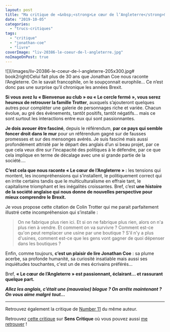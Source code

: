 ```yaml
---
layout: post
title: "Ma critique de «&nbsp;<strong>Le cœur de l’Angleterre</strong>&nbsp;» de <em>Jonathan Coe</em>"
date: "2019-10-05"
categories: 
  - "trucs-critiques"
tags: 
  - "critique"
  - "jonathan-coe"
  - "livre"
coverImage: "liv-20386-le-coeur-de-l-angleterre.jpg"
noImageOnPost: true
---
```


![](/images/liv-20386-le-coeur-de-l-angleterre-205x300.jpg# book2right)Celui fait plus de 30 ans que Jonathan Coe nous raconte l’Angleterre. On le savait francophile, on le soupçonnait europhile… Ce n’est donc pas une surprise qu’il chronique les années Brexit.

**Si vous avez lu « Bienvenue au club » ou « Le cercle fermé », vous serez heureux de retrouver la famille Trotter**, auxquels s’ajouteront quelques autres pour compléter une galerie de personnages riche et variée. Chacun évolue, au gré des évènements, tantôt positifs, tantôt négatifs… mais ce sont surtout les interactions entre eux qui sont passionnantes.

**Je dois avouer être fasciné**, depuis le référendum, **par ce pays qui semble foncer droit dans le mur** pour un référendum gagné sur de fausses promesses et sur des mensonges avérés. Je suis fasciné mais aussi profondément attristé par le départ des anglais d’un si beau projet, par ce que cela veux dire sur l’incapacité des politiques à le défendre, par ce que cela implique en terme de décalage avec une si grande partie de la société….

**C’est cela que nous raconte « Le cœur de l’Angleterre » :** les tensions qui montent, les incompréhensions qui s’installent, le politiquement correct qui en irrite certains tandis que le multiculturalisme en effraie tant, le capitalisme triomphant et les inégalités croissantes. Bref, c’est **une histoire de la société anglaise qui nous donne de nouvelles perspective pour mieux comprendre le Brexit.**

Je vous propose cette citation de Colin Trotter qui me parait parfaitement illustré cette incompréhension qui s’installe :

<blockquote class="citation">On ne fabrique plus rien ici. Et si on ne fabrique plus rien, alors on n'a plus rien à vendre. Et comment on va survivre ? Comment est-ce qu'on peut remplacer une usine par une boutique ? S'il n'y a plus d'usines, comment est-ce que les gens vont gagner de quoi dépenser dans les boutiques&nbsp;?</blockquote>

Enfin, comme toujours, **c’est un plaisir de lire Jonathan Coe** : sa plume acerbe, sa profonde humanité, sa curiosité insatiable mais aussi ses inquiétudes touchantes, c'est un de mes écrivains préférés...

Bref, **« Le cœur de l’Angleterre » est passionnant, éclairant… et rassurant quelque part.**

**_Allez les anglais, c’était une (mauvaise) blague ? On arrête maintenant ? On vous aime malgré tout…_**

* * *

Retrouvez également la critique de [Number 11](https://www.6x8.org/2016/12/ma-critique-de-number-11-de-jonathan-coe/) du même auteur.

Retrouvez [cette critique](https://www.senscritique.com/livre/Le_Coeur_de_l_Angleterre/critique/203322735) sur **Sens Critique** où vous pouvez aussi [me retrouver](http://www.senscritique.com/Arnaud_Malon) !
